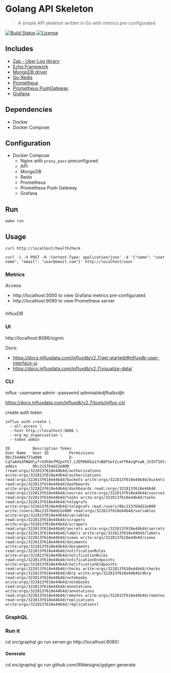 # Golang API Skeleton
> A simple API skeleton written in Go with metrics pre-configurated


[![Build Status](https://travis-ci.org/michelaquino/golang_api_skeleton.svg?branch=master)](https://travis-ci.org/michelaquino/golang_api_skeleton)
[![License][license-image]][license-url]


## Includes
  - [Zap - Uber Log library](https://github.com/uber-go/zap)
  - [Echo Framework](https://github.com/labstack/echo)
  - [MongoDB driver](https://github.com/mongodb/mongo-go-driver)
  - [Go-Redis](github.com/go-redis/redis)
  - [Prometheus](https://github.com/prometheus) 
  - [Prometheus PushGateway](https://github.com/prometheus/pushgateway) 
  - [Grafana](https://grafana.com/) 

## Dependencies

- Docker
- Docker Compose

## Configuration
- Docker Compose
    - Nginx with `proxy_pass` preconfigured
    - API
    - MongoDB
    - Redis
    - Prometheus
    - Prometheus Push Gateway
    - Grafana

## Run
`make run`

## Usage
`curl http://localhost/healthcheck`

`curl -i -X POST -H 'Content-Type: application/json' -d '{"name": "user name", "email": "user@email.com"}' http://localhost/user`

### Metrics
Access:
- http://localhost:3000 to view Grafana metrics pre-configurated
- http://localhost:9090 to view Prometheus server

[license-image]: https://img.shields.io/badge/License-GPL3.0-blue.svg
[license-url]: LICENSE
[travis-image]: https://img.shields.io/travis/michelaquinoe/golang_api_skeleton/master.svg
[travis-url]: https://travis-ci.org/michelaquino/golang_api_skeleton

###
InfluxDB
### UI
http://localhost:8086/signin

Docs:
- https://docs.influxdata.com/influxdb/v2.7/get-started/#influxdb-user-interface-ui
- https://docs.influxdata.com/influxdb/v2.7/visualize-data/

### CLI
influx -username admin -password adminalskdjfhalksdjh

https://docs.influxdata.com/influxdb/v2.7/tools/influx-cli/

create auth token
```
influx auth create \
  --all-access \
  --host http://localhost:8086 \
  --org my_organization \
  --token admin

ID			Description	Token												User Name	User ID			Permissions
0bc25448b773a000			D-CqTaAVm3PWGHlyfrSXh9efMZpnfS7_L2EP06DGa17nB8FSetZcaYfR4zqPswN_JVIhTIOtzJ9j7cz6gr3icw==	admin		0bc21576dd22e000	[read:orgs/322813f618e44b4d/authorizations write:orgs/322813f618e44b4d/authorizations read:orgs/322813f618e44b4d/buckets write:orgs/322813f618e44b4d/buckets read:orgs/322813f618e44b4d/dashboards write:orgs/322813f618e44b4d/dashboards read:/orgs/322813f618e44b4d read:orgs/322813f618e44b4d/sources write:orgs/322813f618e44b4d/sources read:orgs/322813f618e44b4d/tasks write:orgs/322813f618e44b4d/tasks read:orgs/322813f618e44b4d/telegrafs write:orgs/322813f618e44b4d/telegrafs read:/users/0bc21576dd22e000 write:/users/0bc21576dd22e000 read:orgs/322813f618e44b4d/variables write:orgs/322813f618e44b4d/variables read:orgs/322813f618e44b4d/scrapers write:orgs/322813f618e44b4d/scrapers read:orgs/322813f618e44b4d/secrets write:orgs/322813f618e44b4d/secrets read:orgs/322813f618e44b4d/labels write:orgs/322813f618e44b4d/labels read:orgs/322813f618e44b4d/views write:orgs/322813f618e44b4d/views read:orgs/322813f618e44b4d/documents write:orgs/322813f618e44b4d/documents read:orgs/322813f618e44b4d/notificationRules write:orgs/322813f618e44b4d/notificationRules read:orgs/322813f618e44b4d/notificationEndpoints write:orgs/322813f618e44b4d/notificationEndpoints read:orgs/322813f618e44b4d/checks write:orgs/322813f618e44b4d/checks read:orgs/322813f618e44b4d/dbrp write:orgs/322813f618e44b4d/dbrp read:orgs/322813f618e44b4d/notebooks write:orgs/322813f618e44b4d/notebooks read:orgs/322813f618e44b4d/annotations write:orgs/322813f618e44b4d/annotations read:orgs/322813f618e44b4d/remotes write:orgs/322813f618e44b4d/remotes read:orgs/322813f618e44b4d/replications write:orgs/322813f618e44b4d/replications]
```

### GraphQL

### Run it
cd src/graphql
go run server.go
http://localhost:8080/


#### Generate
cd src/graphql
go run github.com/99designs/gqlgen generate